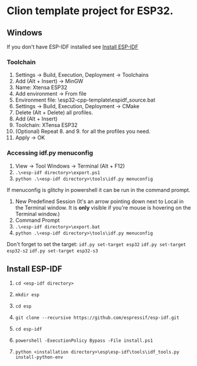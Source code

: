 # Clion template project for ESP32.


## Windows

If you don't have ESP-IDF installed see [Install ESP-IDF](#install-esp-idf)


### Toolchain

1. Settings -> Build, Execution, Deployment -> Toolchains
2. Add (Alt + Insert) -> MinGW
3. Name: Xtensa ESP32
4. Add environment -> From file
5. Environment file: \esp32-cpp-template\espidf_source.bat
6. Settings -> Build, Execution, Deployment -> CMake
7. Delete (Alt + Delete) all profiles.
8. Add (Alt + Insert)
9. Toolchain: XTensa ESP32
10. (Optional) Repeat 8. and 9. for all the profiles you need.
11. Apply -> OK

### Accessing idf.py menuconfig
1. View -> Tool Windows -> Terminal (Alt + F12)
2. `.\<esp-idf directory>\export.ps1`
3. `python .\<esp-idf directory>\tools\idf.py menuconfig`

If menuconfig is glitchy in powershell it can be run in the command prompt.
1. New Predefined Session (It's an arrow pointing down next to Local in the Terminal window. It is **only** visible if you're mouse is hovering on the Terminal window.)
2. Command Prompt
3. `.\<esp-idf directory>\export.bat`
4. `python .\<esp-idf directory>\tools\idf.py menuconfig`

Don't forget to set the target:
`idf.py set-target esp32`
`idf.py set-target esp32-s2`
`idf.py set-target esp32-s3`

## Install ESP-IDF

1. `cd <esp-idf directory>`
2. `mkdir esp`
3. `cd esp`
4. `git clone --recursive https://github.com/espressif/esp-idf.git`

5. `cd esp-idf`

6. `powershell -ExecutionPolicy Bypass -File install.ps1`

7. `python <installation directory>\esp\esp-idf\tools\idf_tools.py install-python-env`